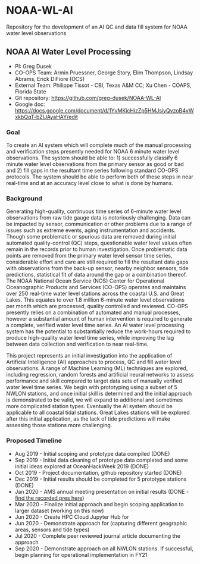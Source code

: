 # NOAA-WL-AI
Repository for the development of an AI QC and data fill system for NOAA water level observations

## NOAA AI Water Level Processing

* PI: Greg Dusek
* CO-OPS Team: Armin Pruessner, George Story, Elim Thompson, Lindsay Abrams, Erick DiFiore (OCS)
* External Team: Philippe Tissot - CBI, Texas A&M CC; Xu Chen - COAPS, Florida State
* Git repository: https://github.com/greg-dusek/NOAA-WL-AI
* Google doc: https://docs.google.com/document/d/1YvMKjcHizZp5HMJsiyQvzoB4vWxkbQqT-bZIJAyaHAY/edit

### Goal

To create an AI system which will complete much of the manual processing and verification steps presently needed for NOAA 6 minute water level observations.  The system should be able to: 1) successfully classify 6 minute water level observations from the primary sensor as good or bad and 2) fill gaps in the resultant time series following standard CO-OPS protocols.  The system should be able to perform both of these steps in near real-time and at an accuracy level close to what is done by humans.

### Background

Generating high-quality, continuous time series of 6-minute water level observations from raw tide gauge data is notoriously challenging. Data can be impacted by sensor, communication or other problems due to a range of issues such as extreme events, aging instrumentation and accidents. Though some problematic or spurious data are removed during initial automated quality-control (QC) steps, questionable water level values often remain in the records prior to human investigation. Once problematic data points are removed from the primary water level sensor time series, considerable effort and care are still required to fill the resultant data gaps with observations from the back-up sensor, nearby neighbor sensors, tide predictions, statistical fit of data around the gap or a combination thereof. The NOAA National Ocean Service (NOS) Center for Operational Oceanographic Products and Services (CO-OPS) operates and maintains over 250 real-time water level stations across the coastal U.S. and Great Lakes. This equates to over 1.8 million 6-minute water level observations per month which are processed, quality controlled and reviewed. CO-OPS presently relies on a combination of automated and manual processes, however a substantial amount of human intervention is required to generate a complete, verified water level time series. An AI water level processing system has the potential to substantially reduce the work-hours required to produce high-quality water level time series, while improving the lag between data collection and verification to near real-time.

This project represents an initial investigation into the application of Artificial Intelligence (AI) approaches to process, QC and fill water level observations. A range of Machine Learning (ML) techniques are explored, including regression, random forests and artificial neural networks to assess performance and skill compared to target data sets of manually verified water level time series. We begin with prototyping using a subset of 5 NWLON stations, and once initial skill is determined and the initial approach is demonstrated to be valid, we will expand to additional and sometimes more complicated station types.  Eventually the AI system should be applicable to all coastal tidal stations.  Great Lakes stations will be explored after this initial application, as the lack of tide predictions will make assessing those stations more challenging.

### Proposed Timeline

* Aug 2019 - Initial scoping and prototype data compiled (DONE)
* Sep 2019 - Initial data cleaning of prototype data completed and some initial ideas explored at OceanHackWeek 2019 (DONE)
* Oct 2019 - Project documentation, github repository started (DONE)
* Dec 2019 - Initial results should be completed for 5 prototype stations (DONE)
* Jan 2020 - AMS annual meeting presentation on initial results (DONE - [find the recorded pres here](https://ams.confex.com/ams/2020Annual/meetingapp.cgi/Paper/365782))
* Mar 2020 - Finalize initial approach and begin scoping application to larger dataset (working on this now)
* Jun 2020 - Create HPC Cloud Jupyter Hub for 
* Jun 2020 - Demonstrate approach for (capturing different geographic areas, sensors and tide types)
* Jul 2020 - Complete peer reviewed journal article documenting the approach
* Sep 2020 - Demonstrate approach on all NWLON stations.  If successful, begin planning for operational implementation in FY21 
